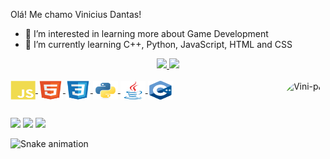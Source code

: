 Olá! Me chamo Vinicius Dantas!

- 👀 I’m interested in learning more about Game Development
- 🌱 I’m currently learning C++, Python, JavaScript, HTML and CSS

<div align="center">
  <a href="https://github.com/vinicius-dantasso">
  <img height="160em" src="https://github-readme-stats.vercel.app/api?username=vinicius-dantasso&show_icons=true&theme=tokyonight&include_all_commits=true&count_private=true"/>
  <img height="160em" src="https://github-readme-stats.vercel.app/api/top-langs/?username=vinicius-dantasso&layout=compact&langs_count=7&theme=tokyonight"/>
</div>

<div style="display: inline_block"><br>
  <img align="center" alt="Vini-Js" height="30" width="40" src="https://raw.githubusercontent.com/devicons/devicon/master/icons/javascript/javascript-plain.svg">
  <img align="center" alt="Vini-HTML" height="30" width="40" src="https://raw.githubusercontent.com/devicons/devicon/master/icons/html5/html5-original.svg">
  <img align="center" alt="Vini-CSS" height="30" width="40" src="https://raw.githubusercontent.com/devicons/devicon/master/icons/css3/css3-original.svg">
  <img align="center" alt="Vini-Python" height="30" width="40" src="https://raw.githubusercontent.com/devicons/devicon/master/icons/python/python-original.svg">
  <img align="center" alt="Vini-Java" height="30" width="40" src="https://raw.githubusercontent.com/devicons/devicon/master/icons/java/java-original.svg">
  <img align="center" alt="Vini-Csharp" height="30" width="40" src="https://raw.githubusercontent.com/devicons/devicon/master/icons/cplusplus/cplusplus-original.svg">
  <img align="right" alt="Vini-pic" height="150" style="border-radius:50px;" src="https://media.discordapp.net/attachments/431620926585700352/1015983217641275402/Normal.png">
</div>
  
  ##
  
  <div> 
  <a href="https://www.instagram.com/vinicius_dantasso/" target="_blank"><img src="https://img.shields.io/badge/-Instagram-%23E4405F?style=for-the-badge&logo=instagram&logoColor=white" target="_blank"></a> 
  <a href = "mailto:vinicius.sousa@alunos.ufersa.edu.br"><img src="https://img.shields.io/badge/-Gmail-%23333?style=for-the-badge&logo=gmail&logoColor=white" target="_blank"></a>
  <a href="https://www.linkedin.com/in/vinicius-dantas-212298248/" target="_blank"><img src="https://img.shields.io/badge/-LinkedIn-%230077B5?style=for-the-badge&logo=linkedin&logoColor=white" target="_blank"></a> 
 
  ![Snake animation](https://github.com/vinicius-dantasso/vinicius-dantasso/blob/output/github-contribution-grid-snake.svg)
 
</div>
